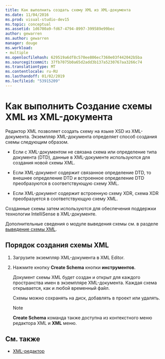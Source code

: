 ```yaml
---
title: Как выполнить создать схему XML из XML-документа
ms.date: 11/04/2016
ms.prod: visual-studio-dev15
ms.topic: conceptual
ms.assetid: 1d6700a9-fd67-4794-8997-399589e99bec
author: gewarren
ms.author: gewarren
manager: douge
ms.workload:
- multiple
ms.openlocfilehash: 629519a6df8c570ee806ec7360e03f442042b5ba
ms.sourcegitcommit: 37fb7075b0a65d2add3b137a5230767aa3266c74
ms.translationtype: MT
ms.contentlocale: ru-RU
ms.lasthandoff: 01/02/2019
ms.locfileid: "53915209"
---
```

# <a name="how-to-create-an-xml-schema-from-an-xml-document"></a>Как выполнить Создание схемы XML из XML-документа

Редактор XML позволяет создать схему на языке XSD из XML-документа. Экземпляр XML-документа определяет способ создания схемы следующим образом.

-   Если с XML-документом не связана схема или определение типа документа (DTD), данные в XML-документе используются для создания новой схемы XML.

-   Если XML-документ содержит связанное определение DTD, то внешнее определение DTD и встроенное определение DTD преобразуются в соответствующую схему XML.

-   Если XML-документ содержит встроенную схему XDR, схема XDR преобразуется в соответствующую схему XML.

Созданные схемы затем используются для обеспечения поддержки технологии IntelliSense в XML-документе.

Дополнительные сведения о модуле выведения схемы см. в разделе [выведение схемы XML](/dotnet/standard/data/xml/inferring-an-xml-schema).

## <a name="to-create-an-xml-schema"></a>Порядок создания схемы XML

1.  Загрузите экземпляр XML-документа в XML Editor.

2.  Нажмите кнопку **Create Schema** кнопки **инструментов**.

     Документ схемы XML будет создан и открыт для каждого пространства имен в экземпляре XML-документа. Каждая схема открывается, как и любой временный файл.

     Схемы можно сохранять на диск, добавлять в проект или удалять.

    > [!NOTE]
    >  **Create Schema** команда также доступна из контекстного меню редактора XML и **XML** меню.

## <a name="see-also"></a>См. также

- [XML-редактор](../xml-tools/xml-editor.md)